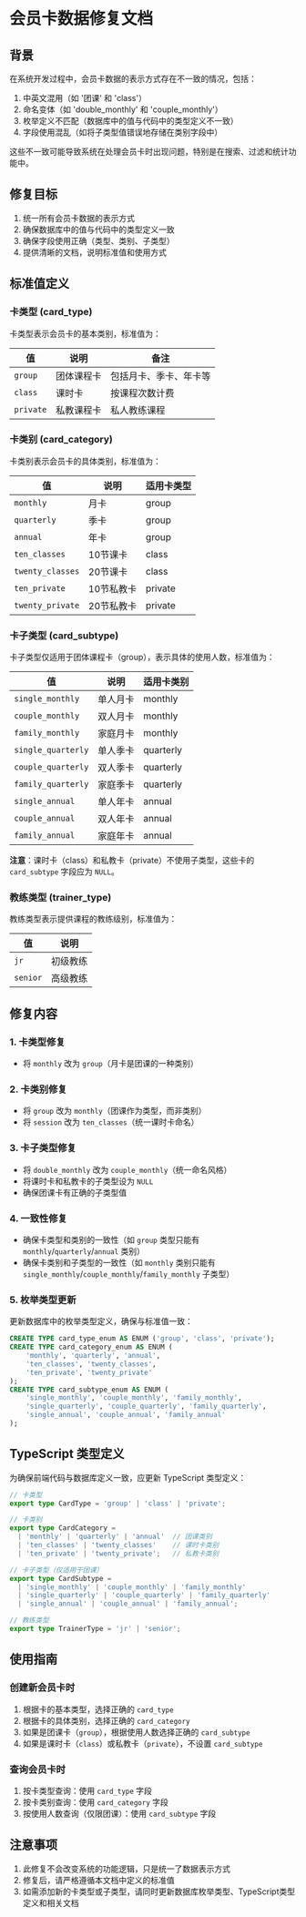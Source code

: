 # 会员卡数据修复文档

## 背景

在系统开发过程中，会员卡数据的表示方式存在不一致的情况，包括：

1. 中英文混用（如 '团课' 和 'class'）
2. 命名变体（如 'double_monthly' 和 'couple_monthly'）
3. 枚举定义不匹配（数据库中的值与代码中的类型定义不一致）
4. 字段使用混乱（如将子类型值错误地存储在类别字段中）

这些不一致可能导致系统在处理会员卡时出现问题，特别是在搜索、过滤和统计功能中。

## 修复目标

1. 统一所有会员卡数据的表示方式
2. 确保数据库中的值与代码中的类型定义一致
3. 确保字段使用正确（类型、类别、子类型）
4. 提供清晰的文档，说明标准值和使用方式

## 标准值定义

### 卡类型 (card_type)

卡类型表示会员卡的基本类别，标准值为：

| 值 | 说明 | 备注 |
|---|---|---|
| `group` | 团体课程卡 | 包括月卡、季卡、年卡等 |
| `class` | 课时卡 | 按课程次数计费 |
| `private` | 私教课程卡 | 私人教练课程 |

### 卡类别 (card_category)

卡类别表示会员卡的具体类别，标准值为：

| 值 | 说明 | 适用卡类型 |
|---|---|---|
| `monthly` | 月卡 | group |
| `quarterly` | 季卡 | group |
| `annual` | 年卡 | group |
| `ten_classes` | 10节课卡 | class |
| `twenty_classes` | 20节课卡 | class |
| `ten_private` | 10节私教卡 | private |
| `twenty_private` | 20节私教卡 | private |

### 卡子类型 (card_subtype)

卡子类型仅适用于团体课程卡（group），表示具体的使用人数，标准值为：

| 值 | 说明 | 适用卡类别 |
|---|---|---|
| `single_monthly` | 单人月卡 | monthly |
| `couple_monthly` | 双人月卡 | monthly |
| `family_monthly` | 家庭月卡 | monthly |
| `single_quarterly` | 单人季卡 | quarterly |
| `couple_quarterly` | 双人季卡 | quarterly |
| `family_quarterly` | 家庭季卡 | quarterly |
| `single_annual` | 单人年卡 | annual |
| `couple_annual` | 双人年卡 | annual |
| `family_annual` | 家庭年卡 | annual |

**注意**：课时卡（class）和私教卡（private）不使用子类型，这些卡的 `card_subtype` 字段应为 `NULL`。

### 教练类型 (trainer_type)

教练类型表示提供课程的教练级别，标准值为：

| 值 | 说明 |
|---|---|
| `jr` | 初级教练 |
| `senior` | 高级教练 |

## 修复内容

### 1. 卡类型修复

- 将 `monthly` 改为 `group`（月卡是团课的一种类别）

### 2. 卡类别修复

- 将 `group` 改为 `monthly`（团课作为类型，而非类别）
- 将 `session` 改为 `ten_classes`（统一课时卡命名）

### 3. 卡子类型修复

- 将 `double_monthly` 改为 `couple_monthly`（统一命名风格）
- 将课时卡和私教卡的子类型设为 `NULL`
- 确保团课卡有正确的子类型值

### 4. 一致性修复

- 确保卡类型和类别的一致性（如 `group` 类型只能有 `monthly`/`quarterly`/`annual` 类别）
- 确保卡类别和子类型的一致性（如 `monthly` 类别只能有 `single_monthly`/`couple_monthly`/`family_monthly` 子类型）

### 5. 枚举类型更新

更新数据库中的枚举类型定义，确保与标准值一致：

```sql
CREATE TYPE card_type_enum AS ENUM ('group', 'class', 'private');
CREATE TYPE card_category_enum AS ENUM (
    'monthly', 'quarterly', 'annual', 
    'ten_classes', 'twenty_classes', 
    'ten_private', 'twenty_private'
);
CREATE TYPE card_subtype_enum AS ENUM (
    'single_monthly', 'couple_monthly', 'family_monthly',
    'single_quarterly', 'couple_quarterly', 'family_quarterly',
    'single_annual', 'couple_annual', 'family_annual'
);
```

## TypeScript 类型定义

为确保前端代码与数据库定义一致，应更新 TypeScript 类型定义：

```typescript
// 卡类型
export type CardType = 'group' | 'class' | 'private';

// 卡类别
export type CardCategory = 
  | 'monthly' | 'quarterly' | 'annual'  // 团课类别
  | 'ten_classes' | 'twenty_classes'    // 课时卡类别
  | 'ten_private' | 'twenty_private';   // 私教卡类别

// 卡子类型（仅适用于团课）
export type CardSubtype = 
  | 'single_monthly' | 'couple_monthly' | 'family_monthly'
  | 'single_quarterly' | 'couple_quarterly' | 'family_quarterly'
  | 'single_annual' | 'couple_annual' | 'family_annual';

// 教练类型
export type TrainerType = 'jr' | 'senior';
```

## 使用指南

### 创建新会员卡时

1. 根据卡的基本类型，选择正确的 `card_type`
2. 根据卡的具体类别，选择正确的 `card_category`
3. 如果是团课卡（`group`），根据使用人数选择正确的 `card_subtype`
4. 如果是课时卡（`class`）或私教卡（`private`），不设置 `card_subtype`

### 查询会员卡时

1. 按卡类型查询：使用 `card_type` 字段
2. 按卡类别查询：使用 `card_category` 字段
3. 按使用人数查询（仅限团课）：使用 `card_subtype` 字段

## 注意事项

1. 此修复不会改变系统的功能逻辑，只是统一了数据表示方式
2. 修复后，请严格遵循本文档中定义的标准值
3. 如需添加新的卡类型或子类型，请同时更新数据库枚举类型、TypeScript类型定义和相关文档 
